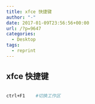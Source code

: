 ```yaml
---
title: xfce 快捷键
author: "-"
date: 2017-01-09T23:56:56+00:00
url: /?p=9647
categories:
  - Desktop
tags:
  - reprint
---
```

## xfce 快捷键
```bash

ctrl+F1    #切换工作区

```